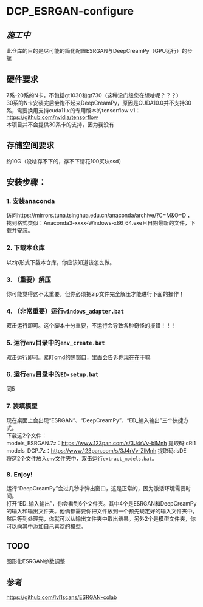 # DCP_ESRGAN-configure
## *施工中*
此仓库的目的是尽可能的简化配置ESRGAN与DeepCreamPy（GPU运行）的步骤  
## 硬件要求
7系-20系的N卡，不包括gt1030和gt730（这种没门级您在想啥呢？？？）  
30系的N卡安装完后会跑不起来DeepCreamPy，原因是CUDA10.0并不支持30系，需要换用支持cuda11.x的专用版本的tensorflow v1：https://github.com/nvidia/tensorflow  
本项目并不会提供30系卡的支持，因为我没有
## 存储空间要求
约10G（没啥存不下的，存不下请花100买块ssd）

## 安装步骤：
### 1. 安装anaconda  
访问https://mirrors.tuna.tsinghua.edu.cn/anaconda/archive/?C=M&O=D ，找到格式类似：Anaconda3-xxxx-Windows-x86_64.exe且日期最新的文件，下载并安装。
### 2. 下载本仓库  
以zip形式下载本仓库，你应该知道该怎么做。
### 3. （重要）解压  
你可能觉得这不太重要，但你必须把zip文件完全解压才能进行下面的操作！
### 4. （非常重要）运行`windows_adapter.bat`  
双击运行即可。这个脚本十分重要，不运行会导致各种奇怪的报错！！！
### 5. 运行`env`目录中的`env_create.bat`
双击运行即可。紧盯cmd的黑窗口，里面会告诉你现在在干嘛
### 6. 运行`env`目录中的`ED-setup.bat`
同5
### 7. 装填模型
现在桌面上会出现“ESRGAN”、“DeepCreamPy”、“ED_输入输出”三个快捷方式。  
下载这2个文件：  
models_ESRGAN.7z：https://www.123pan.com/s/3J4rVv-blMnh 提取码:cRi1  
models_DCP.7z：https://www.123pan.com/s/3J4rVv-ZlMnh 提取码:isDE  
将这2个文件放入`env`文件夹中，双击运行`extract_models.bat`。
### 8. Enjoy!
运行“DeepCreamPy”会过几秒才弹出窗口，这是正常的，因为激活环境需要时间。  
打开“ED_输入输出”，你会看到6个文件夹。其中4个是ESRGAN和DeepCreamPy的输入和输出文件夹。他俩都需要你把文件放到一个预先规定好的输入文件夹中，然后等到处理完，你就可以从输出文件夹中取出结果。另外2个是模型文件夹，你可以向其中添加自己喜欢的模型。  

## TODO
图形化ESRGAN参数调整

## 参考
https://github.com/lvl1scans/ESRGAN-colab
